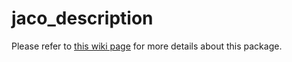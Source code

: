 # jaco_description

Please refer to [this wiki page](https://github.com/JenniferBuehler/jaco-arm-pkgs/wiki/The-Jaco-URDF-model) for 
more details about this package.
